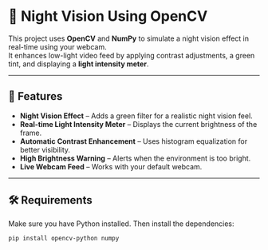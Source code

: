 # 🌙 Night Vision Using OpenCV

This project uses **OpenCV** and **NumPy** to simulate a night vision effect in real-time using your webcam.  
It enhances low-light video feed by applying contrast adjustments, a green tint, and displaying a **light intensity meter**.

---

## 📌 Features
- **Night Vision Effect** – Adds a green filter for a realistic night vision feel.
- **Real-time Light Intensity Meter** – Displays the current brightness of the frame.
- **Automatic Contrast Enhancement** – Uses histogram equalization for better visibility.
- **High Brightness Warning** – Alerts when the environment is too bright.
- **Live Webcam Feed** – Works with your default webcam.

---

## 🛠️ Requirements
Make sure you have Python installed. Then install the dependencies:

```bash
pip install opencv-python numpy
